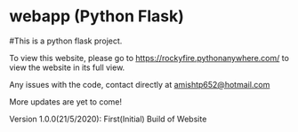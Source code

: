 # webapp (Python Flask)

#This is a python flask project. 

To view this website, please go to https://rockyfire.pythonanywhere.com/ to view the website in its full view. 

Any issues with the code, contact directly at amishtp652@hotmail.com

More updates are yet to come!

Version 1.0.0(21/5/2020): 
  First(Initial) Build of Website
